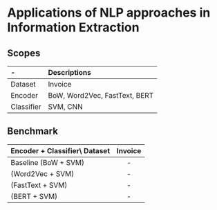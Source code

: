 # Applications of NLP approaches in Information Extraction

## Scopes
|-|Descriptions|
|:--|:--|
|Dataset| Invoice|
|Encoder| BoW, Word2Vec, FastText, BERT|
|Classifier| SVM, CNN|

## Benchmark

|Encoder + Classifier\ Dataset| Invoice |
|:--------|:--:|
|Baseline (BoW + SVM)| - |
| (Word2Vec + SVM)| - |
| (FastText + SVM)| - |
| (BERT + SVM)| - |